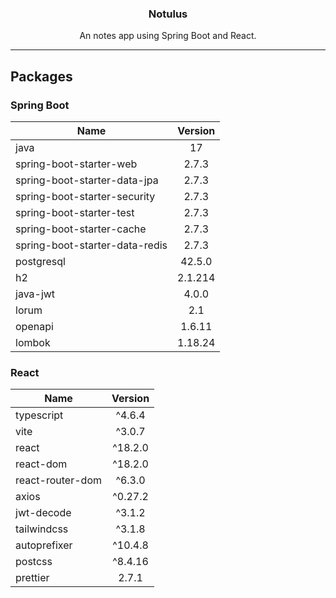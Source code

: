 <h3 align="center">
Notulus
</h3>

<p align="center">
An notes app using Spring Boot and React.
</p>

<hr/>

## Packages

### Spring Boot

| Name | Version |
| ---- | :-----: |
| java | 17 |
| spring-boot-starter-web | 2.7.3 |
| spring-boot-starter-data-jpa | 2.7.3 |
| spring-boot-starter-security | 2.7.3 |
| spring-boot-starter-test | 2.7.3 |
| spring-boot-starter-cache | 2.7.3 |
| spring-boot-starter-data-redis | 2.7.3 |
| postgresql | 42.5.0 |
| h2 | 2.1.214 |
| java-jwt | 4.0.0 |
| lorum | 2.1 |
| openapi | 1.6.11 |
| lombok | 1.18.24 |

### React

| Name | Version |
| ---- | :-----: |
| typescript | ^4.6.4 |
| vite | ^3.0.7 |
| react | ^18.2.0 |
| react-dom | ^18.2.0 |
| react-router-dom | ^6.3.0 |
| axios | ^0.27.2 |
| jwt-decode | ^3.1.2 |
| tailwindcss | ^3.1.8 |
| autoprefixer | ^10.4.8 |
| postcss | ^8.4.16 |
| prettier | 2.7.1 |
